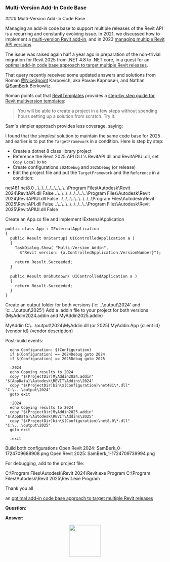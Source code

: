 <head>
<meta http-equiv="Content-Type" content="text/html; charset=utf-8">
<link rel="stylesheet" type="text/css" href="bc.css">
<!-- https://highlightjs.org/#usage
<link rel="stylesheet" href="https://cdnjs.cloudflare.com/ajax/libs/highlight.js/11.9.0/styles/default.min.css">
<script src="https://cdnjs.cloudflare.com/ajax/libs/highlight.js/11.9.0/highlight.min.js"></script>
<script>hljs.highlightAll();</script>
-->

<!-- https://prismjs.com -->
<link href="https://cdn.jsdelivr.net/npm/prismjs@1.29.0/themes/prism.min.css" rel="stylesheet" />
<script src="https://cdn.jsdelivr.net/npm/prismjs@1.29.0/components/prism-core.min.js"></script>
<script src="https://cdn.jsdelivr.net/npm/prismjs@1.29.0/plugins/autoloader/prism-autoloader.min.js"></script>
<style> code[class*=language-], pre[class*=language-] { font-size : 90%; } </style>

</style>

</head>

<!---

twitter:

 the @AutodeskRevit #RevitAPI #BIM @DynamoBIM

&ndash; ...

linkedin:

#BIM #DynamoBIM #AutodeskAPS #Revit #API #IFC #SDK #Autodesk #AEC #adsk

the [Revit API discussion forum](http://forums.autodesk.com/t5/revit-api-forum/bd-p/160) thread

<center>
<img src="img/" alt="" title="" width="600"/>
<p style="font-size: 80%; font-style:italic"></p>
</center>

-->

### Multi-Version Add-In Code Base


####<a name="2"></a> Multi-Version Add-In Code Base

Managing an add-in code base to support multiple releases of the Revit API is a recurring and constantly evolving issue.
In 2021, we discussed how to implement
a [multi-version Revit add-in](https://thebuildingcoder.typepad.com/blog/2021/10/dll-as-resource-and-multi-version-add-ins.html#4),
and in 2023 [managing multiple Revit API versions](https://thebuildingcoder.typepad.com/blog/2023/11/net-core-preview-and-open-source-add-in-projects.html#8)

The issue was raised again half a year ago in preparation of the non-trivial migration for Revit 2025 from .NET 4.8 to .NET core, in a quest for
an [optimal add-in code base approach to target multiple Revit releases](https://forums.autodesk.com/t5/revit-api-forum/optimal-add-in-code-base-approach-to-target-multiple-revit/m-p/12982599).

That query recently received some updated answers and solutions from
Roman [@Nice3point](https://t.me/nice3point) Karpovich, aka Роман Карпович,
and Nathan [@SamBerk](https://forums.autodesk.com/t5/user/viewprofilepage/user-id/3671855) Berkowitz.

Roman points out that [RevitTemplates](https://github.com/Nice3point/RevitTemplates) provides
a [step-by step guide for Revit multiversion templates](https://github.com/Nice3point/RevitTemplates/wiki/Step%E2%80%90by%E2%80%90step-Guide):

> You will be able to create a project in a few steps without spending hours setting up a solution from scratch. Try it.

Sam's simpler approach provides less coverage, saying:

I found that the *simplest* solution to maintain the same code base for 2025 and earlier is to put the `TargetFramework` in a condition.
Here is step by step:

 - Create a dotnet 8 class library project
 - Reference the Revit 2025 API DLL's RevitAPI.dll and RevitAPIUI.dll, set `Copy Local` to `No`
 - Create configurations `2024Debug` and `2025Debug` (or release)
 - Edit the project file and put the `TargetFramework` and the `Reference` in a condition:


 <PropertyGroup Condition="'$(Configuration)' == '2024Debug'">
   <TargetFramework>net481</TargetFramework>
 </PropertyGroup>
 <PropertyGroup Condition="'$(Configuration)' == '2025Debug'">
   <TargetFramework>net8.0</TargetFramework>
 </PropertyGroup>

 <ItemGroup>
    <Reference Include="RevitAPI" Condition="'$(Configuration)' == '2024Debug'">
     <HintPath>..\..\..\..\..\..\..\..\Program Files\Autodesk\Revit 2024\RevitAPI.dll</HintPath>
     <Private>False</Private>
   </Reference>
   <Reference Include="RevitAPIUI" Condition="'$(Configuration)' == '2024Debug'">
     <HintPath>..\..\..\..\..\..\..\..\Program Files\Autodesk\Revit 2024\RevitAPIUI.dll</HintPath>
     <Private>False</Private>
   </Reference>
   <Reference Include="RevitAPI" Condition="'$(Configuration)' == '2025Debug'">
     <HintPath>..\..\..\..\..\..\..\..\Program Files\Autodesk\Revit 2025\RevitAPI.dll</HintPath>
     <Private>False</Private>
   </Reference>
   <Reference Include="RevitAPIUI" Condition="'$(Configuration)' == '2025Debug'">
     <HintPath>..\..\..\..\..\..\..\..\Program Files\Autodesk\Revit 2025\RevitAPIUI.dll</HintPath>
     <Private>False</Private>
   </Reference>
 </ItemGroup>


 Create an App.cs file and implement IExternalApplication

<pre><code class="language-cs">public class App : IExternalApplication
{
  public Result OnStartup( UIControlledApplication a )
  {
    TaskDialog.Show( "Multi-Version Addin",
      $"Revit version: {a.ControlledApplication.VersionNumber}");

    return Result.Succeeded;
  }

  public Result OnShutdown( UIControlledApplication a )
  {
    return Result.Succeeded;
  }
}</code></pre>


Create an output folder for both versions ('c:\...\output\2024' and 'c:\...\output\2025')
Add a .addin file to your project for both versions (MyAddin2024.addin and MyAddin2025.addin)


<?xml version="1.0" encoding="utf-8"?>
<RevitAddIns>
  <AddIn Type="Application">
    <Name>MyAddin</Name>
    <Assembly>C:\...\output\2024\MyAddin.dll</Assembly> (or 2025)
    <FullClassName>MyAddin.App</FullClassName>
    <ClientId>{client id}</ClientId>
    <VendorId>{vendor id}</VendorId>
    <VendorDescription>{vendor description}</VendorDescription>
  </AddIn>
</RevitAddIns>


 Post-build events:


      echo Configuration: $(Configuration)
      if $(Configuration) == 2024Debug goto 2024
      if $(Configuration) == 2025Debug goto 2025

      :2024
      echo Copying results to 2024
      copy "$(ProjectDir)MyAddin2024.addin" "$(AppData)\Autodesk\REVIT\Addins\2024"
      copy "$(ProjectDir)bin\$(Configuration)\net481\*.dll" "C:\...\output\2024"
      goto exit

      :2024
      echo Copying results to 2024
      copy "$(ProjectDir)MyAddin2025.addin" "$(AppData)\Autodesk\REVIT\Addins\2025"
      copy "$(ProjectDir)bin\$(Configuration)\net8.0\*.dll" "C:\...\output\2025"
      goto exit

      :exit


Build both configurations
Open Revit 2024:
SamBerk_0-1724709688908.png
Open Revit 2025:
SamBerk_1-1724709739994.png

For debugging, add to the project file:


  <PropertyGroup Condition="'$(Configuration)' == '2024Debug'">
    <StartProgram>C:\Program Files\Autodesk\Revit 2024\Revit.exe</StartProgram>
    <StartAction>Program</StartAction>
  </PropertyGroup>

  <PropertyGroup Condition="'$(Configuration)' == '2025Debug'">
    <StartProgram>C:\Program Files\Autodesk\Revit 2025\Revit.exe</StartProgram>
    <StartAction>Program</StartAction>
  </PropertyGroup>



Thank you all





an [optimal add-in code base approach to target multiple Revit releases](https://forums.autodesk.com/t5/revit-api-forum/optimal-add-in-code-base-approach-to-target-multiple-revit/m-p/12982599#M81063)

**Question:**

**Answer:**

<center>
  <img src="img/.png" alt="" title="" width="100"/>
</center>

